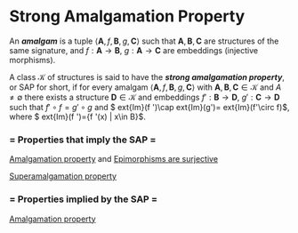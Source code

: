 # Strong Amalgamation Property

An ***amalgam*** is a tuple 
$\langle \mathbf{A},f,\mathbf{B},g,\mathbf{C}\rangle$ such that 
$\mathbf{A},\mathbf{B},\mathbf{C}$ are structures of the same 
signature, and $f:\mathbf{A}\to\mathbf{B}$, $g:\mathbf{A}\to\mathbf{C}$
are embeddings (injective morphisms).

A class $\mathcal{K}$ of structures is said to have the
***strong amalgamation property***, or SAP for short, if for every amalgam $\langle \mathbf{A},f,\mathbf{B},g,\mathbf{C}\rangle$ with 
$\mathbf{A},\mathbf{B},\mathbf{C}\in\mathcal{K}$ and $A\ne\emptyset$
there exists a structure $\mathbf{D}\in\mathcal{K}$ and embeddings 
$f':\mathbf{B}\to\mathbf{D}$, $g':\mathbf{C}\to\mathbf{D}$ such that
$f'\circ f=g'\circ g$ and $	ext{Im}(f ')\cap 	ext{Im}(g')=	ext{Im}(f'\circ f)$,
where $	ext{Im}(f ')=\{f '(x) | x\in B\}$.

### = Properties that imply the SAP =
[Amalgamation property](amalgamation_propertys.md) and [Epimorphisms are surjective](epimorphisms_are_surjectives.md)

[Superamalgamation property](superamalgamation_propertys.md)

### = Properties implied by the SAP =
[Amalgamation property](amalgamation_propertys.md)

